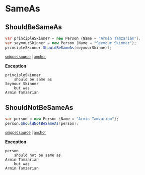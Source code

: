 # SameAs


## ShouldBeSameAs

<!-- snippet: ShouldBeSameAsExamples.ShouldBeSameAs.codeSample.approved.cs -->
<a id='snippet-ShouldBeSameAsExamples.ShouldBeSameAs.codeSample.approved.cs'></a>
```cs
var principleSkinner = new Person {Name = "Armin Tamzarian"};
var seymourSkinner = new Person {Name = "Seymour Skinner"};
principleSkinner.ShouldBeSameAs(seymourSkinner);
```
<sup><a href='/src/DocumentationExamples/CodeExamples/ShouldBeSameAsExamples.ShouldBeSameAs.codeSample.approved.cs#L1-L3' title='File snippet `ShouldBeSameAsExamples.ShouldBeSameAs.codeSample.approved.cs` was extracted from'>snippet source</a> | <a href='#snippet-ShouldBeSameAsExamples.ShouldBeSameAs.codeSample.approved.cs' title='Navigate to start of snippet `ShouldBeSameAsExamples.ShouldBeSameAs.codeSample.approved.cs`'>anchor</a></sup>
<!-- endSnippet -->

**Exception**

<!-- include: ShouldBeSameAsExamples.ShouldBeSameAs.exceptionText.approved.txt. path: /src/DocumentationExamples/CodeExamples/ShouldBeSameAsExamples.ShouldBeSameAs.exceptionText.approved.txt -->
```
principleSkinner
    should be same as
Seymour Skinner
    but was
Armin Tamzarian
```
<!-- endInclude -->


## ShouldNotBeSameAs

<!-- snippet: ShouldBeSameAsExamples.ShouldNotBeSameAs.codeSample.approved.cs -->
<a id='snippet-ShouldBeSameAsExamples.ShouldNotBeSameAs.codeSample.approved.cs'></a>
```cs
var person = new Person {Name = "Armin Tamzarian"};
person.ShouldNotBeSameAs(person);
```
<sup><a href='/src/DocumentationExamples/CodeExamples/ShouldBeSameAsExamples.ShouldNotBeSameAs.codeSample.approved.cs#L1-L2' title='File snippet `ShouldBeSameAsExamples.ShouldNotBeSameAs.codeSample.approved.cs` was extracted from'>snippet source</a> | <a href='#snippet-ShouldBeSameAsExamples.ShouldNotBeSameAs.codeSample.approved.cs' title='Navigate to start of snippet `ShouldBeSameAsExamples.ShouldNotBeSameAs.codeSample.approved.cs`'>anchor</a></sup>
<!-- endSnippet -->

**Exception**

<!-- include: ShouldBeSameAsExamples.ShouldNotBeSameAs.exceptionText.approved.txt. path: /src/DocumentationExamples/CodeExamples/ShouldBeSameAsExamples.ShouldNotBeSameAs.exceptionText.approved.txt -->
```
person
    should not be same as
Armin Tamzarian
    but was
Armin Tamzarian
```
<!-- endInclude -->
